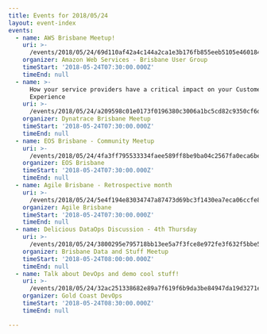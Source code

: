```yaml
---
title: Events for 2018/05/24
layout: event-index
events:
  - name: AWS Brisbane Meetup!
    uri: >-
      /events/2018/05/24/69d110af42a4c144a2ca1e3b176fb855eeb5105e460184a8b06bf07e8839897c
    organizer: Amazon Web Services - Brisbane User Group
    timeStart: '2018-05-24T07:30:00.000Z'
    timeEnd: null
  - name: >-
      How your service providers have a critical impact on your Customer's
      Experience
    uri: >-
      /events/2018/05/24/a209598c01e0173f0196380c3006a1bc5cd82c9350cf6dc468bde5930e8a48ae
    organizer: Dynatrace Brisbane Meetup
    timeStart: '2018-05-24T07:30:00.000Z'
    timeEnd: null
  - name: EOS Brisbane - Community Meetup
    uri: >-
      /events/2018/05/24/4fa3ff795533334faee589ff8be9ba04c2567fa0eca6be34ffc5223345501510
    organizer: EOS Brisbane
    timeStart: '2018-05-24T07:30:00.000Z'
    timeEnd: null
  - name: Agile Brisbane - Retrospective month
    uri: >-
      /events/2018/05/24/5e4f194e83034747a87473d69bc3f1430ea7eca06ccfe80bd23fad063e973d4e
    organizer: Agile Brisbane
    timeStart: '2018-05-24T07:30:00.000Z'
    timeEnd: null
  - name: Delicious DataOps Discussion - 4th Thursday
    uri: >-
      /events/2018/05/24/3800295e795718bb13ee5a7f3fce8e972fe3f632f5bbe594b71e0b7c99f961ad
    organizer: Brisbane Data and Stuff Meetup
    timeStart: '2018-05-24T08:00:00.000Z'
    timeEnd: null
  - name: Talk about DevOps and demo cool stuff!
    uri: >-
      /events/2018/05/24/32ac251338682e89a7f619f6b9da3be84947da19d3271ed84efda1e30dec888e
    organizer: Gold Coast DevOps
    timeStart: '2018-05-24T08:30:00.000Z'
    timeEnd: null

---
```

